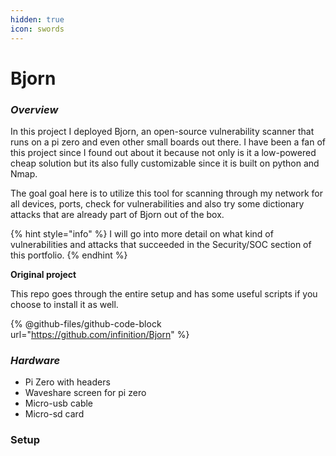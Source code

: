 ```yaml
---
hidden: true
icon: swords
---
```


# Bjorn

### _Overview_&#x20;

In this project I deployed Bjorn, an open-source vulnerability scanner that runs on a pi zero and even other small boards out there. I have been a fan of this project since I found out about it because not only is it a low-powered cheap solution but its also fully customizable since it is built on python and Nmap.

The goal goal here is to utilize this tool for scanning through my network for all devices, ports, check for vulnerabilities and also try some dictionary attacks that are already part of Bjorn out of the box.

{% hint style="info" %}
I will go into more detail on what kind of vulnerabilities and attacks that succeeded in the Security/SOC section of this portfolio.
{% endhint %}



**Original project**&#x20;

This repo goes through the entire setup and has some useful scripts if you choose to install it as well.

{% @github-files/github-code-block url="https://github.com/infinition/Bjorn" %}

### _Hardware_

* Pi Zero with headers
* Waveshare screen for pi zero
* Micro-usb cable&#x20;
* Micro-sd card



### Setup





###

